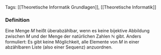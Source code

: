 Tags: [[Theoretische Informatik Grundlagen]], [[Theoretische Informatik]]

### Definition
Eine Menge ${M}$ heißt überabzählbar, wenn es keine bijektive Abbildung zwischen ${M}$ und der Menge der natürlichen Zahlen $\mathbb{N}$ gibt. Anders formuliert: Es gibt keine Möglichkeit, alle Elemente von ${M}$ in einer abzählbaren Liste (also einer Sequenz) anzuordnen.